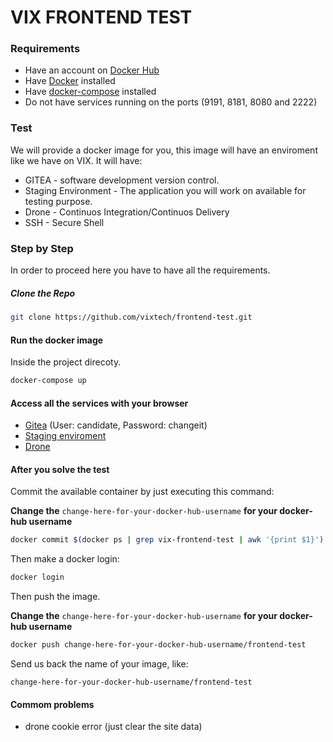 # VIX FRONTEND TEST

### Requirements
- Have an account on [Docker Hub](https://hub.docker.com/)
- Have [Docker](https://docs.docker.com/engine/install/) installed
- Have [docker-compose](https://docs.docker.com/compose/install/) installed
- Do not have services running on the ports (9191, 8181, 8080 and 2222)

### Test

We will provide a docker image for you, this image will have an enviroment like we have on VIX. It will have:

- GITEA - software development version control.
- Staging Environment - The application you will work on available for testing purpose.
- Drone - Continuos Integration/Continuos Delivery
- SSH - Secure Shell 

### Step by Step

In order to proceed here you have to have all the requirements.

##### Clone the Repo

```bash
git clone https://github.com/vixtech/frontend-test.git
```

#### Run the docker image

Inside the project direcoty.
```bash
docker-compose up
```

#### Access all the services with your browser

- [Gitea](http://localhost:9191) (User: candidate, Password: changeit)
- [Staging enviroment](http://localhost:8181)
- [Drone](http://localhost:8080)


#### After you solve the test

Commit the available container by just executing this command:

**Change the** `change-here-for-your-docker-hub-username` **for your docker-hub username**

```bash
docker commit $(docker ps | grep vix-frontend-test | awk '{print $1}') change-here-for-your-docker-hub-username/frontend-test
```

Then make a docker login:

```bash
docker login
```

Then push the image.

**Change the** `change-here-for-your-docker-hub-username` **for your docker-hub username**

```bash
docker push change-here-for-your-docker-hub-username/frontend-test
```

Send us back the name of your image, like:

```
change-here-for-your-docker-hub-username/frontend-test
```

#### Commom problems
- drone cookie error (just clear the site data)